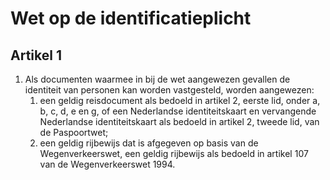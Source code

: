 # Wet op de identificatieplicht
## Artikel 1
1. Als documenten waarmee in bij de wet aangewezen gevallen de identiteit van personen kan worden vastgesteld, worden aangewezen:
    1. een geldig reisdocument als bedoeld in artikel 2, eerste lid, onder a, b, c, d, e en g, of een Nederlandse identiteitskaart en vervangende Nederlandse identiteitskaart als bedoeld in artikel 2, tweede lid, van de Paspoortwet;
    2. een geldig rijbewijs dat is afgegeven op basis van de Wegenverkeerswet, een geldig rijbewijs als bedoeld in artikel 107 van de Wegenverkeerswet 1994.
